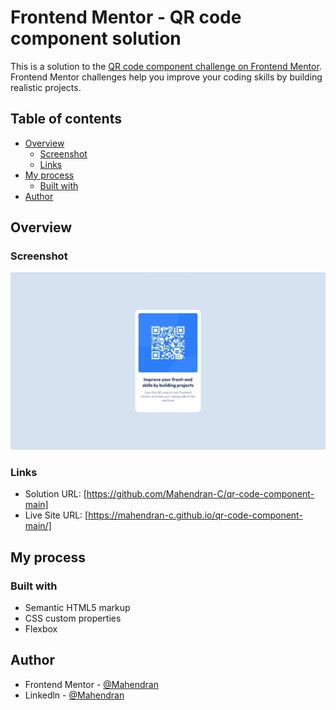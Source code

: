 # Frontend Mentor - QR code component solution

This is a solution to the [QR code component challenge on Frontend Mentor](https://www.frontendmentor.io/challenges/qr-code-component-iux_sIO_H). Frontend Mentor challenges help you improve your coding skills by building realistic projects. 

## Table of contents

- [Overview](#overview)
  - [Screenshot](#screenshot)
  - [Links](#links)
- [My process](#my-process)
  - [Built with](#built-with)
- [Author](#author)




## Overview

### Screenshot

![](./images/QR-code.png)

### Links

- Solution URL: [https://github.com/Mahendran-C/qr-code-component-main]
- Live Site URL: [https://mahendran-c.github.io/qr-code-component-main/]

## My process

### Built with

- Semantic HTML5 markup
- CSS custom properties
- Flexbox


## Author

- Frontend Mentor - [@Mahendran](https://www.frontendmentor.io/profile/Mahendran-C)
- Linkedln - [@Mahendran](https://www.linkedin.com/in/mahendran-c-1840b4174/)


